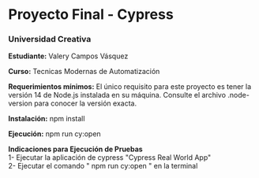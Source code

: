 # Proyecto Final - Cypress

### **Universidad Creativa**

**Estudiante:** Valery Campos Vásquez

**Curso:** Tecnicas Modernas de Automatización

**Requerimientos mínimos:** El único requisito para este proyecto es tener la versión 14 de Node.js instalada en su máquina. Consulte el archivo .node-version para conocer la versión exacta.

**Instalación:** npm install

**Ejecución:** npm run cy:open

**Indicaciones para Ejecución de Pruebas**
<br/>
1- Ejecutar la aplicación de cypress "Cypress Real World App"
<br/>
2- Ejecutar el comando " npm run cy:open " en la terminal
<br/>
  

